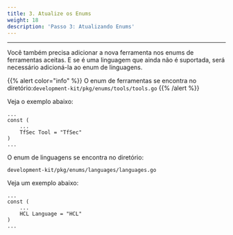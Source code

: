 ```yaml
---
title: 3. Atualize os Enums
weight: 18
description: 'Passo 3: Atualizando Enums'
---
```


---

Você também precisa adicionar a nova ferramenta nos enums de ferramentas aceitas. E se é uma linguagem que ainda não é suportada, será necessário adicioná-la ao enum de linguagens. 

{{% alert color="info" %}}
O enum de ferramentas se encontra no diretório:`development-kit/pkg/enums/tools/tools.go`
{{% /alert %}}

Veja o exemplo abaixo:

```text
...
const (
	...
	TfSec Tool = "TfSec"
)
...
```

O enum de linguagens se encontra no diretório:

`development-kit/pkg/enums/languages/languages.go`

Veja um exemplo abaixo:

```text
...
const (
	...
	HCL Language = "HCL"
)
...
```
